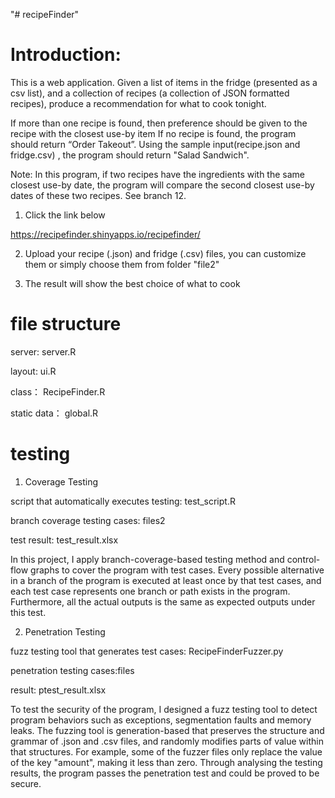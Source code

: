 "# recipeFinder" 
# Introduction:

This is a web application. Given a list of items in the fridge (presented as a csv list), and a collection of recipes (a collection of JSON formatted recipes), produce a recommendation for what to cook tonight.
 
If more than one recipe is found, then preference should be given to the recipe with the closest use-by item If no recipe is found, the program should return “Order Takeout”. Using the sample input(recipe.json and fridge.csv) , the program should return "Salad Sandwich".

Note: In this program, if two recipes have the ingredients with the same closest use-by date, the program will compare the second closest use-by dates of these two recipes. See branch 12.

1. Click the link below

https://recipefinder.shinyapps.io/recipefinder/

2. Upload your recipe (.json) and fridge (.csv) files, you can customize them or simply choose them from folder "file2"

3. The result will show the best choice of what to cook

# file structure

server: server.R

layout: ui.R 

class： RecipeFinder.R

static data： global.R

# testing



 1. Coverage Testing
 
 script that automatically executes testing: test_script.R
 
branch coverage testing cases: files2

test result:  test_result.xlsx

In this project, I apply branch-coverage-based testing method and control-flow graphs to cover the program with test cases. Every possible alternative in a branch of the program is executed at least once by that test cases, and each test case represents one branch or path exists in the program. Furthermore, all the actual outputs is the same as expected outputs under this test.

  2. Penetration Testing
 
fuzz testing tool that generates test cases: RecipeFinderFuzzer.py
 
penetration testing cases:files

result:  ptest_result.xlsx

To test the security of the program, I designed a fuzz testing tool to detect program behaviors such as exceptions, segmentation faults and memory leaks. The fuzzing tool is generation-based that preserves the structure and grammar of .json and .csv files, and randomly modifies parts of value within that structures. For example, some of the fuzzer files only replace the value of the key "amount", making it less than zero. Through analysing the testing results, the program passes the penetration test and could be proved to be secure.
